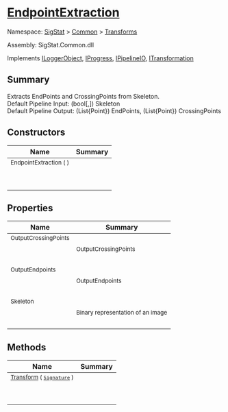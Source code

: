 # [EndpointExtraction](./EndpointExtraction.md)

Namespace: [SigStat]() > [Common](./../README.md) > [Transforms](./README.md)

Assembly: SigStat.Common.dll

Implements [ILoggerObject](./../ILoggerObject.md), [IProgress](./../Helpers/IProgress.md), [IPipelineIO](./../Pipeline/IPipelineIO.md), [ITransformation](./../ITransformation.md)

## Summary
Extracts EndPoints and CrossingPoints from Skeleton.  <br>Default Pipeline Input: (bool[,]) Skeleton<br>Default Pipeline Output: (List{Point}) EndPoints, (List{Point}) CrossingPoints

## Constructors

| Name | Summary | 
| --- | --- | 
| <sub>EndpointExtraction (  )</sub><p>&nbsp;</p>| <sub></sub>| <br>


## Properties

| Name | Summary | 
| --- | --- | 
| <sub>OutputCrossingPoints</sub><p>&nbsp;</p>| <sub>OutputCrossingPoints</sub>| <br>
| <sub>OutputEndpoints</sub><p>&nbsp;</p>| <sub>OutputEndpoints</sub>| <br>
| <sub>Skeleton</sub><p>&nbsp;</p>| <sub>Binary representation of an image</sub>| <br>


## Methods

| Name | Summary | 
| --- | --- | 
| <sub>[Transform](./Methods/EndpointExtraction-100663590.md) ( [`Signature`](./../Signature.md) )</sub><p>&nbsp;</p>| <sub></sub>| <br>


